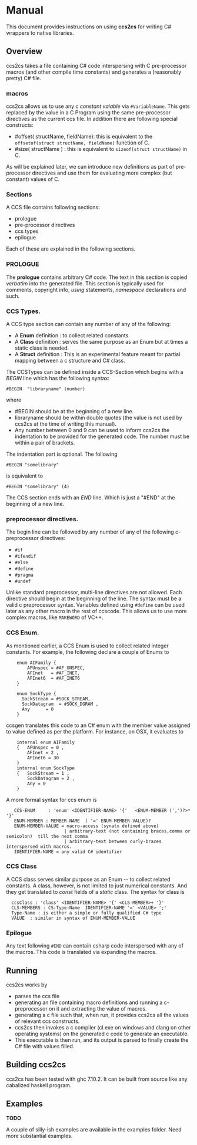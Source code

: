 # Manual

This document provides instructions on using **ccs2cs** for writing C# wrappers to native libraries.


## Overview


ccs2cs takes a file containing C# code interspersing with C pre-processor macros (and other compile time constants)  and generates a (reasonably pretty)  C# file.

### macros
ccs2cs allows us to use any c *constant vaiable*  via ` #VariableName `. This gets replaced by  the value in a C Program using the same pre-processor directives as the current ccs file. In addition there are following special constructs:

+ #offset( structName, fieldName): this is equivalent to the `offsetof(struct structName, fieldName)` function of C.
+ #size( structName ) : this is equivalent to `sizeof(struct structName)` in C.

As will be explained later, we can introduce new definitions as part of pre-processor directives and use them for evaluating more complex (but constant) values of C.

### Sections

A CCS file contains following sections:
+ prologue
+ pre-processor directives
+ ccs types
+ epilogue

Each of these are explained in the following sections.

### PROLOGUE

The **prologue** contains arbitrary C# code. The text in this section is copied *verbatim* into the generated file. This section is typically used for comments, copyright info,
*using* statements, *namespace* declarations and such.


### CCS Types.

A CCS type section can contain any number of any of the following:
+ A **Enum** definition   : to collect related constants.
+ A **Class** definition  : serves the same purpose as an Enum but at times a static class is needed. 
+ A **Struct** definition : This is an experimental feature meant for partial mapping between a c structure and C# class.


The CCSTypes can be defined inside a CCS-Section which begins with a *BEGIN* line which has the following syntax:

```
#BEGIN  "libraryname" (number) 
```
where
 - #BEGIN should be at the beginning of a new line.
 - libraryname should be within double quotes (the value is not used by ccs2cs at the time of writing this manual).
 - Any number between 0 and 9 can be used to inform ccs2cs the indentation to be provided for the generated code. The number must be within a pair of brackets.

The indentation part is optional. The following
```
#BEGIN "somelibrary"
```

is equivalent to

```
#BEGIN "somelibrary" (4)
```

The CCS section ends with an *END* line. Which is just a "#END" at the beginning of a new line.

### preprocessor directives.
The begin line can be followed by any number of any of the following c-preprocessor directives:

+ `#if`
+ `#ifendif`
+ `#else`
+ `#define`
+ `#pragma`
+ `#undef`

Unlike standard preprocessor, multi-line directives are not allowed.
Each directive  should begin at the beginning of the line. The syntax must be a valid c preprocessor syntax.
Variables defined using `#define` can be used later as any other macro in the rest of ccscode. This allows us to use more complex macros, like `MAKEWORD` of VC++.

### CCS Enum.
As mentioned earlier, a CCS Enum is used to collect related integer constants. For example, the following declare a couple of Enums to 

```
    enum AIFamily {
        AFUnspec = #AF_UNSPEC,
        AFInet   = #AF_INET,
        AFInet6  = #AF_INET6
    }

    enum SockType {
      SockStream = #SOCK_STREAM,
      SockDatagram  = #SOCK_DGRAM ,
      Any      = 0 
    }
```
ccsgen translates this code to an C# enum with the member value assigned to value defined as per the platform. For instance, on OSX, it evaluates to
```
    internal enum AIFamily
    {   AFUnspec = 0 ,
        AFInet = 2 ,
        AFInet6 = 30
    }
    internal enum SockType
    {   SockStream = 1 ,
        SockDatagram = 2 ,
        Any = 0 
    }
```
A more formal syntax for ccs enum is 
```
   CCS-ENUM     : 'enum' <IDENTIFIER-NAME> '{'   <ENUM-MEMBER (',')?>* '}'
   ENUM-MEMBER : MEMBER-NAME  ( '=' ENUM-MEMBER-VALUE)?
   ENUM-MEMBER-VALUE = macro-access (synatx defined above)
                      | arbitrary-text (not containing braces,comma or semicolon)  till the next comma 
                      | arbitrary-text between curly-braces interspersed with macros.
   IDENTIFIER-NAME = any valid C# identifier

```

### CCS Class
A CCS class serves similar purpose as an Enum -- to collect related constants. A class, however, is not limited to just numerical constants. And they get translated to *const* fields of a *static* class. The syntax for class is
```
  ccsClass : 'class' <IDENTIFIER-NAME> '{' <CLS-MEMBER>+ '}'
  CLS-MEMBERS : CS-Type-Name  IDENTIFIER-NAME '=' <VALUE> ';' 
  Type-Name : is either a simple or fully qualified C# type
  VALUE  : similar in syntax of ENUM-MEMBER-VALUE
```

### Epilogue
Any text following `#END` can contain csharp code interspersed with any of the macros. This code is translated via expanding the macros.

## Running
ccs2cs works by
+ parses the ccs file
+ generating an file containing macro definitions and running a c-preprocessor on it and extracting the value of macros.
+ generating a c file such that, when run, it provides ccs2cs all the values of relevant ccs constructs.
+ ccs2cs then invokes a c compiler (cl.exe on windows and clang on other operating systems) on the generated c code to generate an executable.
+ This executable is then run, and its output is parsed to finally create the C# file with values filled.

## Building ccs2cs
ccs2cs has been tested with ghc 7.10.2. It can be built from source like any cabalized haskell program.

## Examples

**TODO**

A couple of silly-ish examples are  available in the examples folder. Need more substantial examples.